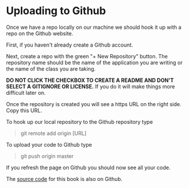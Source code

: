 # Uploading to Github

Once we have a repo locally on our machine we should hook it up with a repo on the Github website. 

First, if you haven't already create a Github account.

Next, create a repo with the green "+ New Repository" button. The repository name should be the name of the application you are writing or the name of the class you are taking. 

**DO NOT CLICK THE CHECKBOX TO CREATE A README AND DON'T SELECT A GITIGNORE OR LICENSE.** If you do it will make things more difficult later on.

Once the repository is created you will see a https URL on the right side. Copy this URL.

To hook up our local repository to the Github repository type 

> git remote add origin [URL]

To upload your code to Github type

> git push origin master

If you refresh the page on Github you should now see all your code.


The [source code](https://github.com/andrewoid/evolution-java) for this book is also on Github.
